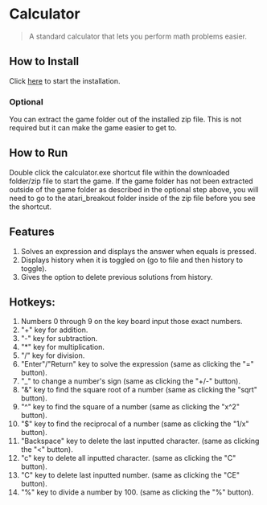 # Calculator
>A standard calculator that lets you perform math problems easier.

## How to Install
Click [here](https://github.com/Kazmania21/Portfolio/raw/master/Timeline/7%20-%20Junior%20Year%20(Fall%202023)/calculator.zip) to start the installation.

### Optional
You can extract the game folder out of the installed zip file. This is not required but it can make the game easier to get to.

## How to Run
Double click the calculator.exe shortcut file within the downloaded folder/zip file to start the game. If the game folder has not been extracted outside of the game folder as described in the optional step above, you will need to go to the atari_breakout folder inside of the zip file before you see the shortcut.

## Features
1. Solves an expression and displays the answer when equals is pressed.
2. Displays history when it is toggled on (go to file and then history to toggle).
2. Gives the option to delete previous solutions from history.

## Hotkeys:
1. Numbers 0 through 9 on the key board input those exact numbers.
2. "+" key for addition.
3. "-" key for subtraction.
4. "*" key for multiplication.
5. "/" key for division.
6. "Enter"/"Return" key to solve the expression (same as clicking the "=" button).
7. "_" to change a number's sign (same as clicking the "+/-" button).
8. "&" key to find the square root of a number (same as clicking the "sqrt" button).
9. "^" key to find the square of a number (same as clicking the "x^2" button).
10. "$" key to find the reciprocal of a number (same as clicking the "1/x" button).
11. "Backspace" key to delete the last inputted character. (same as clicking the "<" button).
12. "c" key to delete all inputted character. (same as clicking the "C" button).
13. "C" key to delete last inputted number. (same as clicking the "CE" button).
14. "%" key to divide a number by 100. (same as clicking the "%" button).